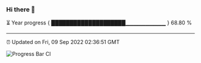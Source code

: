 ### Hi there 👋

⏳ Year progress { ████████████████████▁▁▁▁▁▁▁▁▁▁ } 68.80 %

---

⏰ Updated on Fri, 09 Sep 2022 02:36:51 GMT

![Progress Bar CI](https://github.com/ZhaoGui/ZhaoGui/workflows/Progress%20Bar%20CI/badge.svg)
